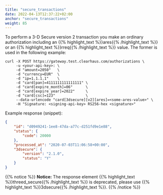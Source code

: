 ```yaml
---
title: "secure_transactions"
date: 2022-04-13T12:37:22+02:00
anchor: "secure_transactions"
weight: 85
---
```

To perform a 3-D Secure version 2 transaction you make an ordinary authorization including an {{% highlight_text %}}ares{{% /highlight_text %}} or an {{% highlight_text %}}rreq{{% /highlight_text %}} value. The former is used in the following example:
```shell
curl -X POST https://gateway.test.clearhaus.com/authorizations \
     -u <your-api-key>: \
     -d "amount=2050"   \
     -d "currency=EUR"  \
     -d "ip=1.1.1.1"    \
     -d "card[pan]=4111111111111111" \
     -d "card[expire_month]=06"      \
     -d "card[expire_year]=2022"     \
     -d "card[csc]=123"              \
     --data-urlencode "card[3dsecure][v2][ares]=<some-ares-value>" \
     -H "Signature: <signing-api-key> RS256-hex <signature>"
```
Example response (snippet):
```json
{
    "id": "d0949241-1ee8-47da-a77c-d251fd9e1e88",
    "status": {
        "code": 20000
    },
    "processed_at": "2020-07-03T11:06:58+00:00",
    "3dsecure": {
        "version": "2.1.0",
        "status": "Y"
    }
}
```
{{% notice %}}
**Notice:** The response element {{% highlight_text %}}threed_secure{{% /highlight_text %}} is deprecated, please use {{% highlight_text %}}3dsecure{{% /highlight_text %}}.
{{% /notice %}}
